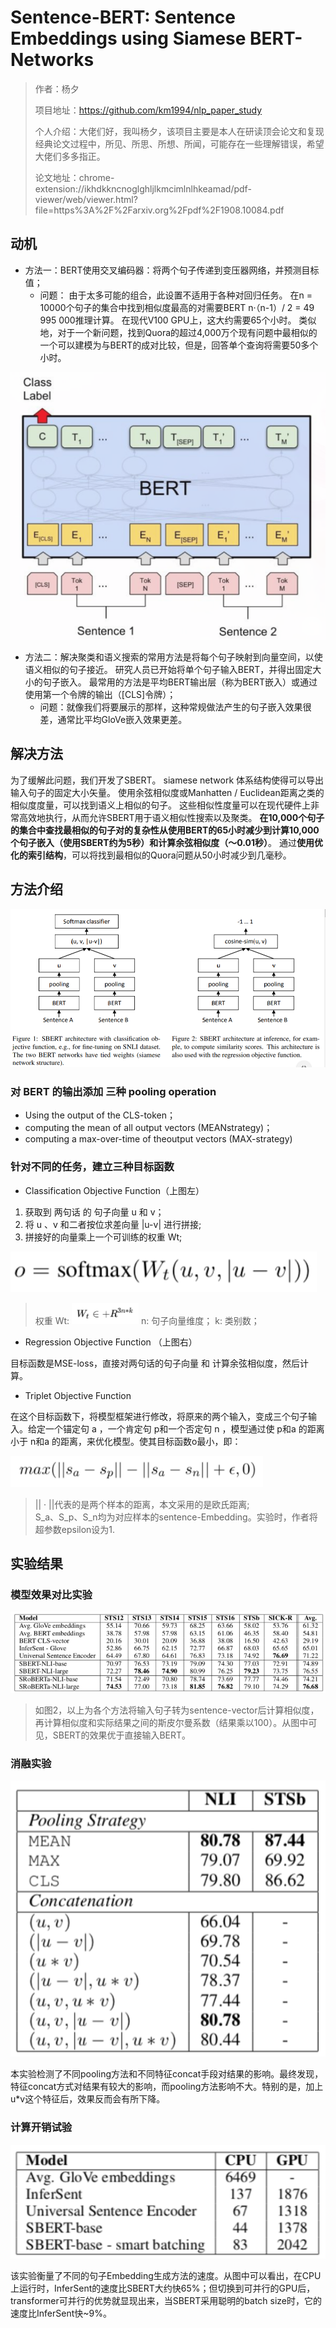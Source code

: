 # Sentence-BERT: Sentence Embeddings using Siamese BERT-Networks

> 作者：杨夕
> 
> 项目地址：https://github.com/km1994/nlp_paper_study
> 
> 个人介绍：大佬们好，我叫杨夕，该项目主要是本人在研读顶会论文和复现经典论文过程中，所见、所思、所想、所闻，可能存在一些理解错误，希望大佬们多多指正。
> 
> 论文地址：chrome-extension://ikhdkkncnoglghljlkmcimlnlhkeamad/pdf-viewer/web/viewer.html?file=https%3A%2F%2Farxiv.org%2Fpdf%2F1908.10084.pdf

## 动机

- 方法一：BERT使用交叉编码器：将两个句子传递到变压器网络，并预测目标值；
  - 问题： 由于太多可能的组合，此设置不适用于各种对回归任务。 在n = 10000个句子的集合中找到相似度最高的对需要BERT n·（n-1）/ 2 = 49 995 000推理计算。 在现代V100 GPU上，这大约需要65个小时。 类似地，对于一个新问题，找到Quora的超过4,000万个现有问题中最相似的一个可以建模为与BERT的成对比较，但是，回答单个查询将需要50多个小时。

![](img/QQ截图20201014080612.png)

- 方法二：解决聚类和语义搜索的常用方法是将每个句子映射到向量空间，以使语义相似的句子接近。 研究人员已开始将单个句子输入BERT，并得出固定大小的句子嵌入。 最常用的方法是平均BERT输出层（称为BERT嵌入）或通过使用第一个令牌的输出（[CLS]令牌）；
  - 问题：就像我们将要展示的那样，这种常规做法产生的句子嵌入效果很差，通常比平均GloVe嵌入效果更差。

## 解决方法

为了缓解此问题，我们开发了SBERT。 siamese network 体系结构使得可以导出输入句子的固定大小矢量。 使用余弦相似度或Manhatten / Euclidean距离之类的相似度度量，可以找到语义上相似的句子。 这些相似性度量可以在现代硬件上非常高效地执行，从而允许SBERT用于语义相似性搜索以及聚类。 **在10,000个句子的集合中查找最相似的句子对的复杂性从使用BERT的65小时减少到计算10,000个句子嵌入（使用SBERT约为5秒）和计算余弦相似度（〜0.01秒）**。 通过**使用优化的索引结构**，可以将找到最相似的Quora问题从50小时减少到几毫秒。

## 方法介绍

![](img/微信截图_20201015073439.png)

### 对 BERT 的输出添加 三种 pooling operation

- Using the output of the CLS-token；
- computing the mean of all output vectors (MEANstrategy)；
- computing a max-over-time of theoutput vectors (MAX-strategy)

### 针对不同的任务，建立三种目标函数

- Classification Objective Function（上图左）

1. 获取到 两句话 的 句子向量 u 和 v；
2. 将 u  、v 和二者按位求差向量 |u-v| 进行拼接;
3. 拼接好的向量乘上一个可训练的权重 Wt;

![](img/微信截图_20201015074440.png)

> 权重 Wt: ![](img/微信截图_20201015074522.png)
> n: 句子向量维度；
> k: 类别数；

- Regression Objective Function （上图右）

目标函数是MSE-loss，直接对两句话的句子向量  和  计算余弦相似度，然后计算。

- Triplet Objective Function

在这个目标函数下，将模型框架进行修改，将原来的两个输入，变成三个句子输入。给定一个锚定句 a ，一个肯定句 p和一个否定句 n ，模型通过使 p和a 的距离小于 n和a 的距离，来优化模型。使其目标函数o最小，即：

![](img/微信截图_20201015074833.png)

> || · ||代表的是两个样本的距离，本文采用的是欧氏距离;<br/>
> S_a、S_p、S_n均为对应样本的sentence-Embedding。实验时，作者将超参数epsilon设为1.

## 实验结果

### 模型效果对比实验

![](img/微信截图_20201015074945.png)

> 如图2，以上为各个方法将输入句子转为sentence-vector后计算相似度，再计算相似度和实际结果之间的斯皮尔曼系数（结果乘以100）。从图中可见，SBERT的效果优于直接输入BERT。

### 消融实验

![](img/微信截图_20201015075358.png)

本实验检测了不同pooling方法和不同特征concat手段对结果的影响。最终发现，特征concat方式对结果有较大的影响，而pooling方法影响不大。特别的是，加上u*v这个特征后，效果反而会有所下降。

### 计算开销试验

![](img/微信截图_20201015075511.png)

该实验衡量了不同的句子Embedding生成方法的速度。从图中可以看出，在CPU上运行时，InferSent的速度比SBERT大约快65%；但切换到可并行的GPU后，transformer可并行的优势就显现出来，当SBERT采用聪明的batch size时，它的速度比InferSent快~9%。






